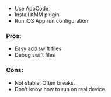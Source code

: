  - Use AppCode
 - Install KMM plugin
 - Run iOS App run configuration

### Pros:
 - Easy add swift files
 - Debug swift files

### Cons:
 - Not stable. Often breaks.
 - Don't know how to run on real device